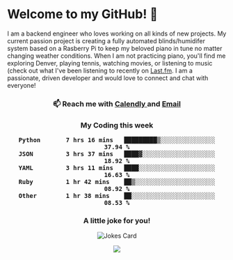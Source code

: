 <h1> Welcome to my GitHub! 👋 </h1>


  I am a backend engineer who loves working on all kinds of new projects. My current passion project is creating a fully automated blinds/humidifer system based on a Rasberry Pi to keep my beloved piano in tune no matter changing weather conditions. When I am not practicing piano, you'll find me exploring Denver, playing tennis, watching movies, or listening to music (check out what I've been listening to recently on [Last.fm](https://www.last.fm/user/mballa000). I am a passionate, driven developer and would love to connect and chat with everyone!

<h3 align = "center"> 📫 Reach me with <a href = "https://calendly.com/msbrandt00/30min"> Calendly </a> and <a href="mailto:msbrandt00@gmail.com">Email</a> 
 </h3>


 
<div align = "center"
[![Anurag's GitHub stats](https://github-readme-stats.vercel.app/api?username=mbrandt00)](https://github.com/anuraghazra/github-readme-stats)
          </div>
<h3 align="center">
  My Coding this week
<!--START_SECTION:waka-->

```text
Python       7 hrs 16 mins   █████████▒░░░░░░░░░░░░░░░   37.94 %
JSON         3 hrs 37 mins   ████▓░░░░░░░░░░░░░░░░░░░░   18.92 %
YAML         3 hrs 11 mins   ████░░░░░░░░░░░░░░░░░░░░░   16.63 %
Ruby         1 hr 42 mins    ██▒░░░░░░░░░░░░░░░░░░░░░░   08.92 %
Other        1 hr 38 mins    ██░░░░░░░░░░░░░░░░░░░░░░░   08.53 %
```

<!--END_SECTION:waka-->

### A little joke for you!

![Jokes Card](https://readme-jokes.vercel.app/api?hideBorder)

<a href="https://www.linkedin.com/in/mbrandt00/"><img src="https://img.shields.io/badge/linkedin-%230077B5.svg?&style=for-the-badge&logo=linkedin&logoColor=white" /></a>

